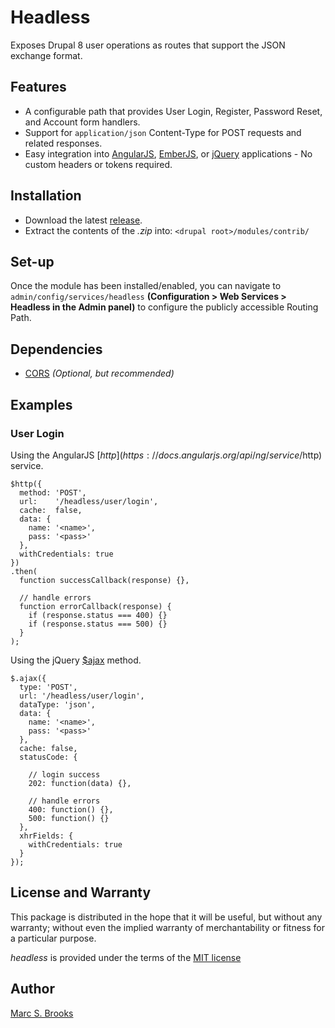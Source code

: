# Headless

Exposes Drupal 8 user operations as routes that support the JSON exchange format.

## Features

- A configurable path that provides User Login, Register, Password Reset, and Account form handlers.
- Support for `application/json` Content-Type for POST requests and related responses.
- Easy integration into [AngularJS](https://angularjs.org), [EmberJS](http://emberjs.com), or [jQuery](https://jquery.com) applications - No custom headers or tokens required.

## Installation

- Download the latest [release](https://github.com/nuxy/headless/tags).
- Extract the contents of the _.zip_ into: `<drupal root>/modules/contrib/`

## Set-up

Once the module has been installed/enabled, you can navigate to `admin/config/services/headless` **(Configuration > Web Services > Headless in the Admin panel)** to configure the publicly accessible Routing Path.

## Dependencies

- [CORS](https://github.com/piyuesh23/cors) _(Optional, but recommended)_

## Examples

### User Login

Using the AngularJS [$http](https://docs.angularjs.org/api/ng/service/$http) service.

```
$http({
  method: 'POST',
  url:    '/headless/user/login',
  cache:  false,
  data: {
    name: '<name>',
    pass: '<pass>'
  },
  withCredentials: true
})
.then(
  function successCallback(response) {},

  // handle errors
  function errorCallback(response) {
    if (response.status === 400) {}
    if (response.status === 500) {}
  }
);
```

Using the jQuery [$ajax](http://api.jquery.com/jquery.ajax) method.

```
$.ajax({
  type: 'POST',
  url: '/headless/user/login',
  dataType: 'json',
  data: {
    name: '<name>',
    pass: '<pass>'
  },
  cache: false,
  statusCode: {

    // login success
    202: function(data) {},

    // handle errors
    400: function() {},
    500: function() {}
  },
  xhrFields: {
    withCredentials: true
  }
});
```

## License and Warranty

This package is distributed in the hope that it will be useful, but without any warranty; without even the implied warranty of merchantability or fitness for a particular purpose.

_headless_ is provided under the terms of the [MIT license](http://www.opensource.org/licenses/mit-license.php)

## Author

[Marc S. Brooks](https://github.com/nuxy)
